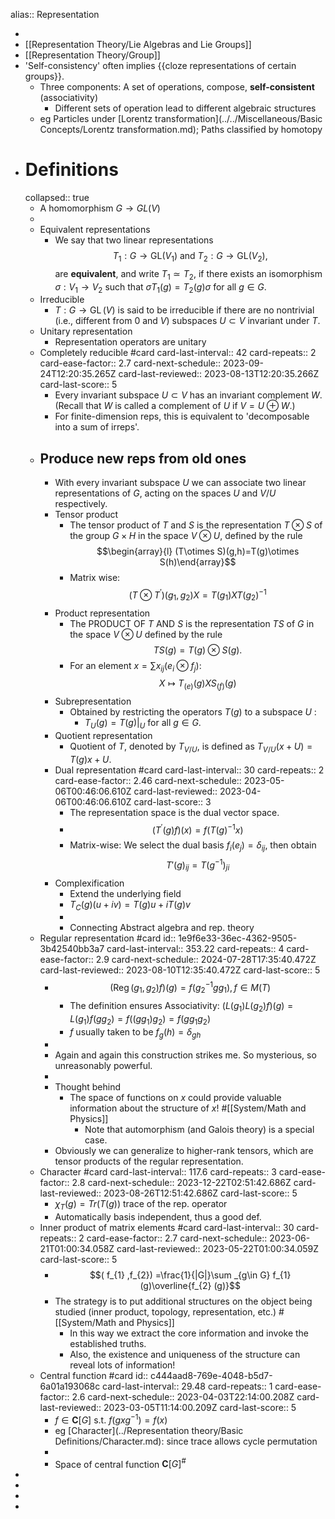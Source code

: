 alias:: Representation

-
- [[Representation Theory/Lie Algebras and Lie Groups]]
- [[Representation Theory/Group]]
- 'Self-consistency' often implies {{cloze representations of certain groups}}.
	- Three components: A set of operations, compose, **self-consistent** (associativity)
		- Different sets of operation lead to different algebraic structures
	- eg Particles under [Lorentz transformation](../../Miscellaneous/Basic Concepts/Lorentz transformation.md); Paths classified by homotopy
- # Definitions
  collapsed:: true
	- A homomorphism $G \rightarrow GL(V)$
	-
	- Equivalent representations
		- We say that two linear representations$$T_{1} :G\rightarrow \mathrm{GL}( V_{1})   \text{ and }   T_{2} :G\rightarrow \mathrm{GL}( V_{2}) ,$$ are **equivalent**, and write $T_{1} \simeq T_{2}$, if there exists an isomorphism $\sigma :V_{1}\rightarrow V_{2}$ such that $\sigma T_{1} (g)=T_{2} (g)\sigma$ for all $g\in G$.
	- Irreducible
		- $T:G\rightarrow \operatorname{GL} (V)$ is said to be irreducible if there are no nontrivial (i.e., different from 0 and $V$) subspaces $U\subset V$ invariant under $T$.
	- Unitary representation
		- Representation operators are unitary
	- Completely reducible #card
	  card-last-interval:: 42
	  card-repeats:: 2
	  card-ease-factor:: 2.7
	  card-next-schedule:: 2023-09-24T12:20:35.265Z
	  card-last-reviewed:: 2023-08-13T12:20:35.266Z
	  card-last-score:: 5
		- Every invariant subspace $U\subset V$ has an invariant complement $W$. (Recall that $W$ is called a complement of $U$ if $V=U\oplus W$.)
		- For finite-dimension reps, this is equivalent to 'decomposable into a sum of irreps'.
	- ## Produce new reps from old ones
		- With every invariant subspace $U$ we can associate two linear representations of  $G$, acting on the spaces  $U$ and  $V/U$ respectively.
		- Tensor product
			- The tensor product of $T$ and $S$ is the representation $T\otimes S$ of the group $G\times H$ in the space $V\otimes U$, defined by the rule 
			  $$\begin{array}{l}
			  (T\otimes S)(g,h)=T(g)\otimes S(h)\end{array}$$
			- Matrix wise:$$\left( T\otimes T^{\prime }\right)( g_{1} ,g_{2}) X=T( g_{1}) XT( g_{2})^{-1}$$
		- Product representation
			- The PRODUCT OF $T$ AND $S$ is the representation $TS$ of $G$ in the space $V\otimes U$ defined by the rule 
			  $$\begin{equation*}
			  TS(g)=T(g)\otimes S(g).
			  \end{equation*}$$
			- For an element $x=\sum x_{i j}\left(e_{i} \otimes f_{j}\right)$:
			  $$X\mapsto T_{(e)} (g)XS_{(f)} (g)$$
		- Subrepresentation
			- Obtained by restricting the operators  $T(g)$ to a subspace $U$ :
				- $T_{U} (g)= T(g)| _{U}$ for all $g\in G$.
		- Quotient representation
			- Quotient of $T$, denoted by $T_{V/U}$, is defined as $T_{V/U} (x+U)=T(g)x+U$.
		- Dual representation #card
		  card-last-interval:: 30
		  card-repeats:: 2
		  card-ease-factor:: 2.46
		  card-next-schedule:: 2023-05-06T00:46:06.610Z
		  card-last-reviewed:: 2023-04-06T00:46:06.610Z
		  card-last-score:: 3
			- The representation space is the dual vector space.
			- $$\left( T^{\prime } (g)f\right) (x)=f\left( T(g)^{-1} x\right)$$
			- Matrix-wise: We select the dual basis $f_i(e_j)=\delta_{ij}$, then obtain
			  $$T'(g)_{ij}=T(g^{-1})_{ji}$$
		- Complexification
			- Extend the underlying field
			- $T_C(g)(u+iv)=T(g)u+iT(g)v$
			-
			- Connecting Abstract algebra and rep. theory
	- Regular representation #card 
	  id:: 1e9f6e33-36ec-4362-9505-3b42540bb3a7
	  card-last-interval:: 353.22
	  card-repeats:: 4
	  card-ease-factor:: 2.9
	  card-next-schedule:: 2024-07-28T17:35:40.472Z
	  card-last-reviewed:: 2023-08-10T12:35:40.472Z
	  card-last-score:: 5
		- $$\left(\operatorname{Reg}( g_{1} ,g_{2}) f\right) (g)=f\left( g_{2}^{-1} gg_{1}\right),f\in M(T)$$
			- The definition ensures Associativity:
			  $(L(g_1)L(g_2)f)(g)=L(g_1)f(gg_2)=f((gg_1)g_2)=f(gg_1g_2)$
			- $f$ usually taken to be $f_g(h)=\delta_{gh}$
		-
		- Again and again this construction strikes me. So mysterious, so unreasonably powerful.
		-
		- Thought behind
			- The space of functions on $x$ could provide valuable information about the structure of $x$! #[[System/Math and Physics]]
				- Note that automorphism (and Galois theory) is a special case.
		- Obviously we can generalize to higher-rank tensors, which are tensor products of the regular representation.
	- Character #card
	  card-last-interval:: 117.6
	  card-repeats:: 3
	  card-ease-factor:: 2.8
	  card-next-schedule:: 2023-12-22T02:51:42.686Z
	  card-last-reviewed:: 2023-08-26T12:51:42.686Z
	  card-last-score:: 5
		- $\chi_T(g)=Tr(T(g))$ trace of the rep. operator
		- Automatically basis independent, thus a good def.
	- Inner product of matrix elements #card
	  card-last-interval:: 30
	  card-repeats:: 2
	  card-ease-factor:: 2.7
	  card-next-schedule:: 2023-06-21T01:00:34.058Z
	  card-last-reviewed:: 2023-05-22T01:00:34.059Z
	  card-last-score:: 5
		- $$( f_{1} ,f_{2}) =\frac{1}{|G|}\sum _{g\in G} f_{1} (g)\overline{f_{2} (g)}$$
		- The strategy is to put additional structures on the object being studied (inner product, topology, representation, etc.) #[[System/Math and Physics]]
			- In this way we extract the core information and invoke the established truths.
			- Also, the existence and uniqueness of the structure can reveal lots of information!
	- Central function #card 
	  id:: c444aad8-769e-4048-b5d7-6a01a193068c
	  card-last-interval:: 29.48
	  card-repeats:: 1
	  card-ease-factor:: 2.6
	  card-next-schedule:: 2023-04-03T22:14:00.208Z
	  card-last-reviewed:: 2023-03-05T11:14:00.209Z
	  card-last-score:: 5
		- $f\in \mathbf{C}[G]$ s.t.  $f(gxg^{-1})=f(x)$
		- eg [Character](../Representation theory/Basic Definitions/Character.md): since trace allows cycle permutation
		-
		- Space of central function $\mathbf{C}[G]^\#$
-
-
-
-